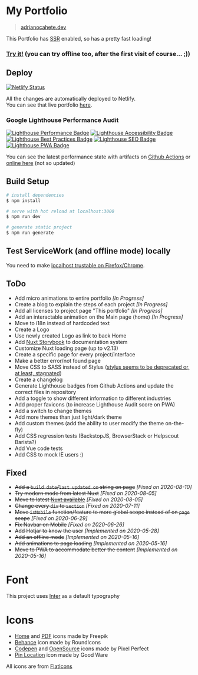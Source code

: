 # My Portfolio 
> [adrianocahete.dev](https://adrianocahete.dev)

This Portfolio has [SSR](https://ssr.vuejs.org/#what-is-server-side-rendering-ssr) enabled, so has a pretty fast loading!
### [Try it!](https://adrianocahete.dev) (you can try offline too, after the first visit of course... ;))

## Deploy
[![Netlify Status](https://api.netlify.com/api/v1/badges/bffddeca-83de-4641-807a-ac12aa617fae/deploy-status)](https://app.netlify.com/sites/adrianocahete-dev/deploys)

All the changes are automatically deployed to Netlify.  
You can see that live portfolio [here](https://adrianocahete.dev/).


### Google Lighthouse Performance Audit
[![Lighthouse Performance Badge](https://adrianocahete.dev/performance/lighthouse_performance.svg)](https://adrianocahete.dev/)
[![Lighthouse Accessibility Badge](https://adrianocahete.dev/performance/lighthouse_accessibility.svg)](https://adrianocahete.dev/)
[![Lighthouse Best Practices Badge](https://adrianocahete.dev/performance/lighthouse_best-practices.svg)](https://adrianocahete.dev/)
[![Lighthouse SEO Badge](https://adrianocahete.dev/performance/lighthouse_seo.svg)](https://adrianocahete.dev/)
[![Lighthouse PWA Badge](https://adrianocahete.dev/performance/lighthouse_pwa.svg)](https://adrianocahete.dev/)

You can see the latest performance state with artifacts on [Github Actions](https://github.com/AdrianoCahete/adrianocahete.dev/actions) or [online here](https://adrianocahete.dev/performance/adrianocahete_dev_.html) (not so updated)



## Build Setup

``` bash
# install dependencies
$ npm install

# serve with hot reload at localhost:3000
$ npm run dev

# generate static project
$ npm run generate
```

## Test ServiceWork (and offline mode) locally
You need to make [localhost trustable on Firefox/Chrome](https://stackoverflow.com/a/34161385).


## ToDo
- Add micro animations to entire portfolio *[In Progress]*
- Create a blog to explain the steps of each project *[In Progress]*
- Add all licenses to project page "This portfolio" *[In Progress]*
- Add an interactable animation on the Main page (home) *[In Progress]*
- Move to i18n instead of hardcoded text
- Create a Logo
- Use newly created Logo as link to back Home
- Add [Nuxt Storybook](https://storybook.nuxtjs.org/) to documentation system
- Customize Nuxt loading page (up to v2.13)
- Create a specific page for every project/interface
- Make a better error/not found page
- Move CSS to SASS instead of Stylus ([stylus seems to be deprecated or, at least, stagnated](https://github.com/stylus/stylus/issues/2282))
- Create a changelog
- Generate Lighthouse badges from Github Actions and update the correct files in repository
- Add a toggle to show different information to different industries
- Add proper favicons (to increase Lighthouse Audit score on PWA)
- Add a switch to change themes
- Add more themes than just light/dark theme
- Add custom themes (add the ability to user modify the theme on-the-fly)
- Add CSS regression tests (BackstopJS, BrowserStack or Helpscout Barista?)
- Add Vue code tests
- Add CSS to mock IE users :)

## Fixed
- ~~Add a `build date`/`last updated on` string on page~~  *[Fixed on 2020-08-10]*
- ~~Try modern mode from latest Nuxt~~ *[Fixed on 2020-08-05]*
- ~~Move to latest [Nuxt available](https://nuxtjs.org/guide/release-notes)~~  *[Fixed on 2020-08-05]*
- ~~Change every `div` to `section`~~ *[Fixed on 2020-07-11]*
- ~~Move `isMobile` function/feature to more global scope instead of on `page` scope~~ *[Fixed on 2020-06-29]*
- ~~Fix Navbar on Mobile~~ *[Fixed on 2020-06-26]*
- ~~Add Hotjar to know the user~~ *[Implemented on 2020-05-28]*
- ~~Add an offline mode~~  *[Implemented on 2020-05-16]*
- ~~Add animations to page loading~~  *[Implemented on 2020-05-16]*
- ~~Move to PWA to accommodate better the content~~ *[Implemented on 2020-05-16]*

# Font
This project uses [Inter](https://github.com/rsms/inter) as a default typography

# Icons
- [Home](https://www.flaticon.com/free-icon/home_846551) and [PDF](https://www.flaticon.com/free-icon/pdf_1839630) icons made by Freepik
- [Behance](https://www.flaticon.com/free-icon/behance_254383) icon made by RoundIcons
- [Codepen](https://www.flaticon.com/free-icon/codepen_2111262) and [OpenSource](https://www.flaticon.com/free-icon/open-source_732090) icons made by Pixel Perfect
- [Pin Location](https://www.flaticon.com/free-icon/location_2928987) icon made by Good Ware

All icons are from [FlatIcons](https://www.flaticon.com/)
